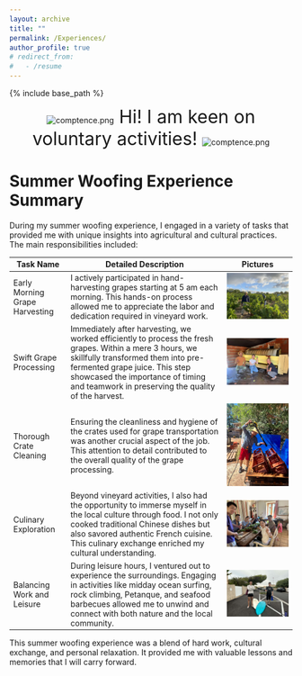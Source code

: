 ```yaml
---
layout: archive
title: ""
permalink: /Experiences/
author_profile: true
# redirect_from:
#   - /resume
---
```


{% include base_path %}


<p style="text-align:center;">
<img src="https://jianhua-WANG-ENS.github.io/images/comptence.png" alt="comptence.png" border="0" width="80"/><font size=6> Hi! I am keen on voluntary activities! </font> <img src="https://jianhua-WANG-ENS.github.io/images/comptence.png" alt="comptence.png" border="0" width="80"/>
</p>


# Summer Woofing Experience Summary

During my summer woofing experience, I engaged in a variety of tasks that provided me with unique insights into agricultural and cultural practices. The main responsibilities included:

| Task Name                | Detailed Description                                                                 | Pictures                                              |
|--------------------------|---------------------------------------------------------------------------------------|-------------------------------------------------------|
| Early Morning Grape Harvesting   | I actively participated in hand-harvesting grapes starting at 5 am each morning. This hands-on process allowed me to appreciate the labor and dedication required in vineyard work. | <img src="../images/woofing_graphe_harvest_2.jpg" alt="Grape Harvesting" width="600"/> |
| Swift Grape Processing   | Immediately after harvesting, we worked efficiently to process the fresh grapes. Within a mere 3 hours, we skillfully transformed them into pre-fermented grape juice. This step showcased the importance of timing and teamwork in preserving the quality of the harvest. | <img src="../images/woofing_grape_processing.jpg" alt="Grape Processing" width="200"/> |
| Thorough Crate Cleaning  | Ensuring the cleanliness and hygiene of the crates used for grape transportation was another crucial aspect of the job. This attention to detail contributed to the overall quality of the grape processing. | <img src="../images/woofing_crate_cleaning.jpg" alt="Crate Cleaning" width="200"/>    |
| Culinary Exploration     | Beyond vineyard activities, I also had the opportunity to immerse myself in the local culture through food. I not only cooked traditional Chinese dishes but also savored authentic French cuisine. This culinary exchange enriched my cultural understanding. | <img src="../images/woofing_cooking_pesto.jpg" alt="Culinary Exploration" width="200"/>    |
| Balancing Work and Leisure | During leisure hours, I ventured out to experience the surroundings. Engaging in activities like midday ocean surfing, rock climbing, Petanque, and seafood barbecues allowed me to unwind and connect with both nature and the local community. | <img src="../images/woofing_surfing.jpg" alt="Leisure Activities" width="200"/>      |

This summer woofing experience was a blend of hard work, cultural exchange, and personal relaxation. It provided me with valuable lessons and memories that I will carry forward.
